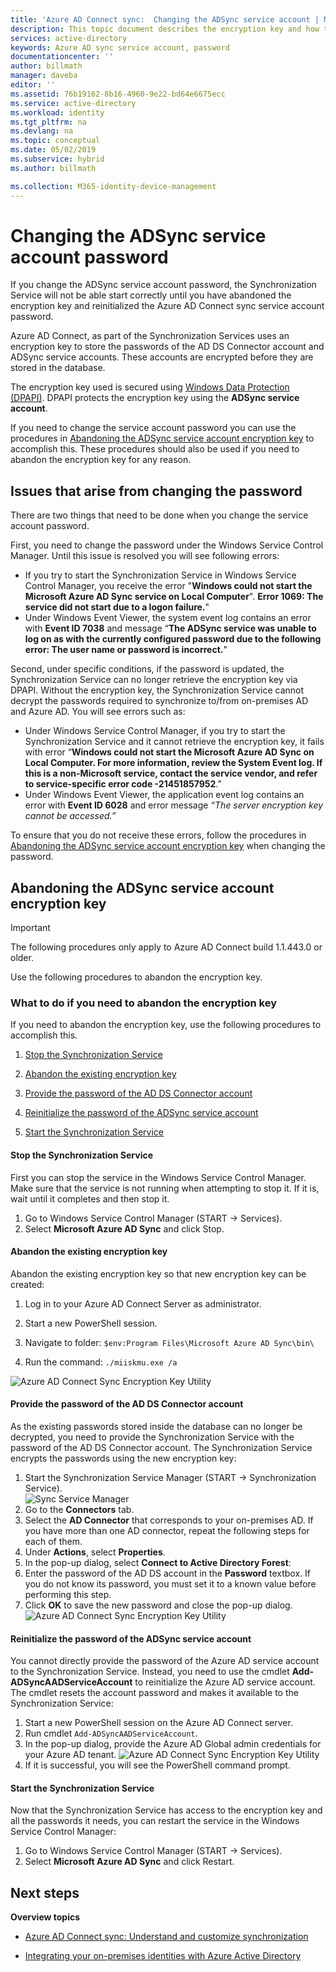 ```yaml
---
title: 'Azure AD Connect sync:  Changing the ADSync service account | Microsoft Docs'
description: This topic document describes the encryption key and how to abandon it after the password is changed.
services: active-directory
keywords: Azure AD sync service account, password
documentationcenter: ''
author: billmath
manager: daveba
editor: ''
ms.assetid: 76b19162-8b16-4960-9e22-bd64e6675ecc
ms.service: active-directory
ms.workload: identity
ms.tgt_pltfrm: na
ms.devlang: na
ms.topic: conceptual
ms.date: 05/02/2019
ms.subservice: hybrid
ms.author: billmath

ms.collection: M365-identity-device-management
---
```

# Changing the ADSync service account password
If you change the ADSync service account password, the Synchronization Service will not be able start correctly until you have abandoned the encryption key and reinitialized the Azure AD Connect sync service account password. 

Azure AD Connect, as part of the Synchronization Services uses an encryption key to store the passwords of the AD DS Connector account and ADSync service accounts.  These accounts are encrypted before they are stored in the database. 

The encryption key used is secured using [Windows Data Protection (DPAPI)](https://msdn.microsoft.com/library/ms995355.aspx). DPAPI protects the encryption key using the **ADSync service account**. 

If you need to change the service account password you can use the procedures in [Abandoning the ADSync service account encryption key](#abandoning-the-adsync-service-account-encryption-key) to accomplish this.  These procedures should also be used if you need to abandon the encryption key for any reason.

## Issues that arise from changing the password
There are two things that need to be done when you change the service account password.

First, you need to change the password under the Windows Service Control Manager.  Until this issue is resolved you will see following errors:


- If you try to start the Synchronization Service in Windows Service Control Manager, you receive the error "**Windows could not start the Microsoft Azure AD Sync service on Local Computer**". **Error 1069: The service did not start due to a logon failure.**"
- Under Windows Event Viewer, the system event log contains an error with **Event ID 7038** and message “**The ADSync service was unable to log on as with the currently configured password due to the following error: The user name or password is incorrect.**"

Second, under specific conditions, if the password is updated, the Synchronization Service can no longer retrieve the encryption key via DPAPI. Without the encryption key, the Synchronization Service cannot decrypt the passwords required to synchronize to/from on-premises AD and Azure AD.
You will see errors such as:

- Under Windows Service Control Manager, if you try to start the Synchronization Service and it cannot retrieve the encryption key, it fails with error “<strong>Windows could not start the Microsoft Azure AD Sync on Local Computer. For more information, review the System Event log. If this is a non-Microsoft service, contact the service vendor, and refer to service-specific error code -21451857952</strong>.”
- Under Windows Event Viewer, the application event log contains an error with **Event ID 6028** and error message *“The server encryption key cannot be accessed.”*

To ensure that you do not receive these errors, follow the procedures in [Abandoning the ADSync service account encryption key](#abandoning-the-adsync-service-account-encryption-key) when changing the password.
 
## Abandoning the ADSync service account encryption key
>[!IMPORTANT]
>The following procedures only apply to Azure AD Connect build 1.1.443.0 or older.

Use the following procedures to abandon the encryption key.

### What to do if you need to abandon the encryption key

If you need to abandon the encryption key, use the following procedures to accomplish this.

1. [Stop the Synchronization Service](#stop-the-synchronization-service)

1. [Abandon the existing encryption key](#abandon-the-existing-encryption-key)

2. [Provide the password of the AD DS Connector account](#provide-the-password-of-the-ad-ds-connector-account)

3. [Reinitialize the password of the ADSync service account](#reinitialize-the-password-of-the-adsync-service-account)

4. [Start the Synchronization Service](#start-the-synchronization-service)

#### Stop the Synchronization Service
First you can stop the service in the Windows Service Control Manager.  Make sure that the service is not running when attempting to stop it.  If it is, wait until it completes and then stop it.


1. Go to Windows Service Control Manager (START → Services).
2. Select **Microsoft Azure AD Sync** and click Stop.

#### Abandon the existing encryption key
Abandon the existing encryption key so that new encryption key can be created:

1. Log in to your Azure AD Connect Server as administrator.

2. Start a new PowerShell session.

3. Navigate to folder: `$env:Program Files\Microsoft Azure AD Sync\bin\`

4. Run the command: `./miiskmu.exe /a`

![Azure AD Connect Sync Encryption Key Utility](./media/how-to-connect-sync-change-serviceacct-pass/key5.png)

#### Provide the password of the AD DS Connector account
As the existing passwords stored inside the database can no longer be decrypted, you need to provide the Synchronization Service with the password of the AD DS Connector account. The Synchronization Service encrypts the passwords using the new encryption key:

1. Start the Synchronization Service Manager (START → Synchronization Service).
</br>![Sync Service Manager](./media/how-to-connect-sync-change-serviceacct-pass/startmenu.png)  
2. Go to the **Connectors** tab.
3. Select the **AD Connector** that corresponds to your on-premises AD. If you have more than one AD connector, repeat the following steps for each of them.
4. Under **Actions**, select **Properties**.
5. In the pop-up dialog, select **Connect to Active Directory Forest**:
6. Enter the password of the AD DS account in the **Password** textbox. If you do not know its password, you must set it to a known value before performing this step.
7. Click **OK** to save the new password and close the pop-up dialog.
![Azure AD Connect Sync Encryption Key Utility](./media/how-to-connect-sync-change-serviceacct-pass/key6.png)

#### Reinitialize the password of the ADSync service account
You cannot directly provide the password of the Azure AD service account to the Synchronization Service. Instead, you need to use the cmdlet **Add-ADSyncAADServiceAccount** to reinitialize the Azure AD service account. The cmdlet resets the account password and makes it available to the Synchronization Service:

1. Start a new PowerShell session on the Azure AD Connect server.
2. Run cmdlet `Add-ADSyncAADServiceAccount`.
3. In the pop-up dialog, provide the Azure AD Global admin credentials for your Azure AD tenant.
![Azure AD Connect Sync Encryption Key Utility](./media/how-to-connect-sync-change-serviceacct-pass/key7.png)
4. If it is successful, you will see the PowerShell command prompt.

#### Start the Synchronization Service
Now that the Synchronization Service has access to the encryption key and all the passwords it needs, you can restart the service in the Windows Service Control Manager:


1. Go to Windows Service Control Manager (START → Services).
2. Select **Microsoft Azure AD Sync** and click Restart.

## Next steps
**Overview topics**

* [Azure AD Connect sync: Understand and customize synchronization](how-to-connect-sync-whatis.md)

* [Integrating your on-premises identities with Azure Active Directory](whatis-hybrid-identity.md)
